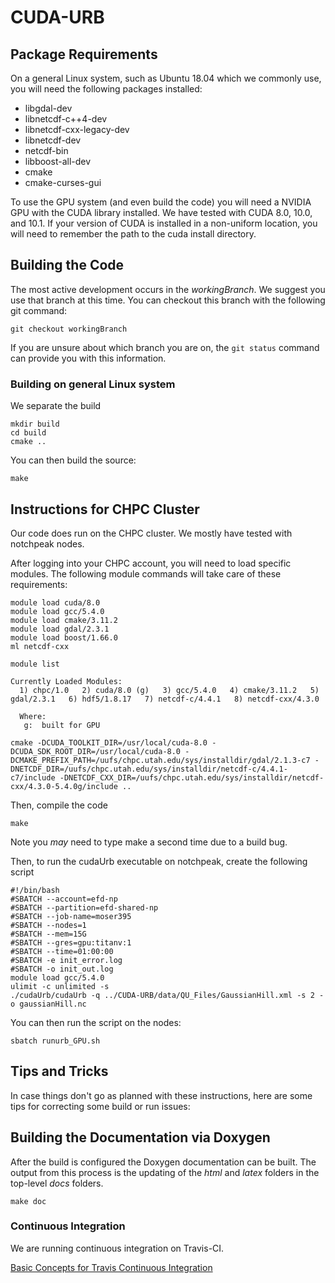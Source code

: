 # CUDA-URB


## Package Requirements

On a general Linux system, such as Ubuntu 18.04 which we commonly use, you will need the following packages installed:
* libgdal-dev
* libnetcdf-c++4-dev
* libnetcdf-cxx-legacy-dev
* libnetcdf-dev
* netcdf-bin
* libboost-all-dev
* cmake
* cmake-curses-gui 

To use the GPU system (and even build the code) you will need a NVIDIA
GPU with the CUDA library installed.  We have tested with CUDA 8.0, 10.0, and 10.1.
If your version of CUDA is installed in a non-uniform location, you
will need to remember the path to the cuda install directory.

## Building the Code

The most active development occurs in the *workingBranch*. We suggest you use that branch at this time.  You can checkout this branch with the following git command:

``` git checkout workingBranch ```

If you are unsure about which branch you are on, the ``` git status ``` command can provide you with this information.




### Building on general Linux system

We separate the build 
```
mkdir build
cd build
cmake ..
```

You can then build the source:

```
make
```


## Instructions for CHPC Cluster

Our code does run on the CHPC cluster.  We mostly have tested with notchpeak nodes.

After logging into your CHPC account, you will need to load specific modules. The following module commands will take care of these requirements:

```
module load cuda/8.0
module load gcc/5.4.0
module load cmake/3.11.2 
module load gdal/2.3.1
module load boost/1.66.0
ml netcdf-cxx
```

```
module list

Currently Loaded Modules:
  1) chpc/1.0   2) cuda/8.0 (g)   3) gcc/5.4.0   4) cmake/3.11.2   5) gdal/2.3.1   6) hdf5/1.8.17   7) netcdf-c/4.4.1   8) netcdf-cxx/4.3.0

  Where:
   g:  built for GPU
```

```
cmake -DCUDA_TOOLKIT_DIR=/usr/local/cuda-8.0 -DCUDA_SDK_ROOT_DIR=/usr/local/cuda-8.0 -DCMAKE_PREFIX_PATH=/uufs/chpc.utah.edu/sys/installdir/gdal/2.1.3-c7 -DNETCDF_DIR=/uufs/chpc.utah.edu/sys/installdir/netcdf-c/4.4.1-c7/include -DNETCDF_CXX_DIR=/uufs/chpc.utah.edu/sys/installdir/netcdf-cxx/4.3.0-5.4.0g/include ..
```

Then, compile the code

```
make
```

Note you *may* need to type make a second time due to a build bug.

Then, to run the cudaUrb executable on notchpeak, create the following script 

```
#!/bin/bash
#SBATCH --account=efd-np
#SBATCH --partition=efd-shared-np
#SBATCH --job-name=moser395
#SBATCH --nodes=1
#SBATCH --mem=15G
#SBATCH --gres=gpu:titanv:1
#SBATCH --time=01:00:00
#SBATCH -e init_error.log
#SBATCH -o init_out.log
module load gcc/5.4.0
ulimit -c unlimited -s
./cudaUrb/cudaUrb -q ../CUDA-URB/data/QU_Files/GaussianHill.xml -s 2 -o gaussianHill.nc
```

You can then run the script on the nodes:
```
sbatch runurb_GPU.sh
```

## Tips and Tricks

In case things don't go as planned with these instructions, here are some tips for correcting some build or run issues:


## Building the Documentation via Doxygen

After the build is configured the Doxygen documentation can be built. The output from this process is the updating of the _html_ and _latex_ folders in the top-level _docs_ folders.

```
make doc
```


### Continuous Integration

We are running continuous integration on Travis-CI.

[Basic Concepts for Travis Continuous Integration](https://docs.travis-ci.com/user/for-beginners/)


